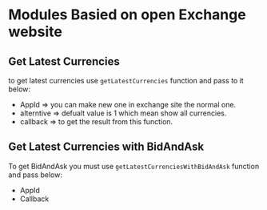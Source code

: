 # Modules Basied on open Exchange website 

## Get Latest Currencies

to get latest currencies use `getLatestCurrencies` function and pass to it below:

  - AppId => you can make new one in exchange site the normal one.
  - alterntive => defualt value is 1 which mean show all currencies.
  - callback => to get the result from this function.

## Get Latest Currencies with BidAndAsk

To get BidAndAsk you must use `getLatestCurrenciesWithBidAndAsk` function and pass below:

  - AppId
  - Callback
 
 
  
 

